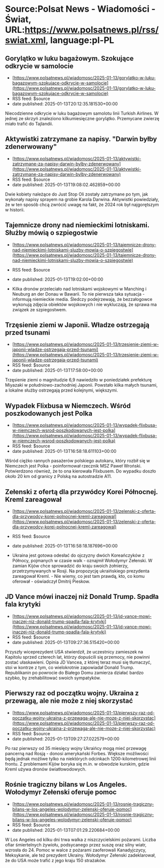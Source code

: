 # Source:Polsat News - Wiadomości - Świat, URL:https://www.polsatnews.pl/rss/swiat.xml, language:pl-PL

## Gorylątko w luku bagażowym. Szokujące odkrycie w samolocie
 - [https://www.polsatnews.pl/wiadomosc/2025-01-13/gorylatko-w-luku-bagazowym-szokujace-odkrycie-w-samolocie](https://www.polsatnews.pl/wiadomosc/2025-01-13/gorylatko-w-luku-bagazowym-szokujace-odkrycie-w-samolocie)
 - RSS feed: $source
 - date published: 2025-01-13T20:12:35.181530+00:00

Niecodzienne odkrycie w luku bagażowym samolotu linii Turkish Airlines. W jednej ze skrzyń znaleziono kilkumiesięczne gorylątko. Przemycane zwierzę miało trafić do Tajlandii.

## Aktywistki zatrzymane za napisy. "Darwin byłby zdenerwowany"
 - [https://www.polsatnews.pl/wiadomosc/2025-01-13/aktywistki-zatrzymane-za-napisy-darwin-bylby-zdenerwowany](https://www.polsatnews.pl/wiadomosc/2025-01-13/aktywistki-zatrzymane-za-napisy-darwin-bylby-zdenerwowany)
 - RSS feed: $source
 - date published: 2025-01-13T19:08:02.462859+00:00

Dwie kobiety należące do Just Stop Oli zostały zatrzymane po tym, jak wykonały napisy sprayem na grobie Karola Darwina. Aktywistki powiedziały, że w ten sposób chcą zwrócić uwagę na fakt, że 2024 rok był najgorętszym w historii.

## Tajemnicze drony nad niemieckimi lotniskami. Służby mówią o szpiegostwie
 - [https://www.polsatnews.pl/wiadomosc/2025-01-13/tajemnicze-drony-nad-niemieckimi-lotniskami-sluzby-mowia-o-szpiegostwie](https://www.polsatnews.pl/wiadomosc/2025-01-13/tajemnicze-drony-nad-niemieckimi-lotniskami-sluzby-mowia-o-szpiegostwie)
 - RSS feed: $source
 - date published: 2025-01-13T19:02:00+00:00

- Kilka dronów przeleciało nad lotniskami wojskowymi w Manching i Neuburg an der Donau w Bawarii. To nie pierwsza taka sytuacja - informują niemieckie media. Śledczy podejrzewają, że bezzałogowce wykonują zdjęcia obiektów wojskowych i nie wykluczają, że sprawa ma związek ze szpiegostwem.

## Trzęsienie ziemi w Japonii. Władze ostrzegają przed tsunami
 - [https://www.polsatnews.pl/wiadomosc/2025-01-13/trzesienie-ziemi-w-japonii-wladze-ostrzegaja-przed-tsunami](https://www.polsatnews.pl/wiadomosc/2025-01-13/trzesienie-ziemi-w-japonii-wladze-ostrzegaja-przed-tsunami)
 - RSS feed: $source
 - date published: 2025-01-13T17:58:00+00:00

Trzęsienie ziemi o magnitudzie 6,9 nawiedziło w poniedziałek prefekturę Miyazaki w południowo-zachodniej Japonii. Powstało kilka małych tsunami, a lokalne służby ostrzegają przed kolejnymi, większymi.

## Wypadek Flixbusa w Niemczech. Wśród poszkodowanych jest Polka
 - [https://www.polsatnews.pl/wiadomosc/2025-01-13/wypadek-flixbusa-w-niemczech-wsrod-poszkodowanych-jest-polka](https://www.polsatnews.pl/wiadomosc/2025-01-13/wypadek-flixbusa-w-niemczech-wsrod-poszkodowanych-jest-polka)
 - RSS feed: $source
 - date published: 2025-01-13T16:58:18.611103+00:00

Wśród ciężko rannych pasażerów polskiego autokaru, który rozbił się w Niemczech jest Polka - poinformował rzecznik MSZ Paweł Wroński. Potwierdzono również, że to ona kierowała Flixbusem. Do wypadku doszło około 20 km od granicy z Polską na autostradzie A11.

## Zełenski z ofertą dla przywódcy Korei Północnej. Kreml zareagował
 - [https://www.polsatnews.pl/wiadomosc/2025-01-13/zelenski-z-oferta-dla-przywodcy-korei-polnocnej-kreml-zareagowal](https://www.polsatnews.pl/wiadomosc/2025-01-13/zelenski-z-oferta-dla-przywodcy-korei-polnocnej-kreml-zareagowal)
 - RSS feed: $source
 - date published: 2025-01-13T16:58:18.187696+00:00

- Ukraina jest gotowa odesłać do ojczyzny dwóch Koreańczyków z Północy, pojmanych w czasie walk - oznajmił Wołodymyr Zełenski. W zamian Kijów chce sprowadzić do kraju swoich żołnierzy, przetrzymywanych w Rosji. Na propozycję ukraińskiego prezydenta zareagował Kreml. - Nie wiemy, co jest tam prawdą, kto, co komu oferował - oświadczył Dmitrij Pieskow.

## JD Vance mówi inaczej niż Donald Trump. Spadła fala krytyki
 - [https://www.polsatnews.pl/wiadomosc/2025-01-13/jd-vance-mowi-inaczej-niz-donald-trump-spadla-fala-krytyki](https://www.polsatnews.pl/wiadomosc/2025-01-13/jd-vance-mowi-inaczej-niz-donald-trump-spadla-fala-krytyki)
 - RSS feed: $source
 - date published: 2025-01-13T09:27:36.515420+00:00

Przyszły wiceprezydent USA stwierdził, że uczestnicy zamieszek na Kapitolu sprzed czterech lat, którzy dopuścili się przemocy, nie powinni zostać ułaskawieni. Opinia JD Vancea, z której teraz musi się tłumaczyć, stoi w kontrze z tym, co wielokrotnie zapowiadał Donald Trump. Republikanin po powrocie do Białego Domu zamierza działać bardzo szybko, by zrehabilitować swoich sympatyków.

## Pierwszy raz od początku wojny. Ukraina z przewagą, ale nie może z niej skorzystać
 - [https://www.polsatnews.pl/wiadomosc/2025-01-13/pierwszy-raz-od-poczatku-wojny-ukraina-z-przewaga-ale-nie-moze-z-niej-skorzystac](https://www.polsatnews.pl/wiadomosc/2025-01-13/pierwszy-raz-od-poczatku-wojny-ukraina-z-przewaga-ale-nie-moze-z-niej-skorzystac)
 - RSS feed: $source
 - date published: 2025-01-13T09:27:27.022579+00:00

Po raz pierwszy od 35 miesięcy wojny Ukraińcy mogą mieć przewagę pancerną nad Rosją - donosi amerykański Forbes. Większe możliwości będą jednak możliwe tylko na niektórych odcinkach 1200-kilometrowej linii frontu. Z problemami Kijów boryka się m.in. w obwodzie kurskim, gdzie Kreml używa dronów światłowodowych.

## Rośnie tragiczny bilans w Los Angeles. Wołodymyr Zełenski oferuje pomoc
 - [https://www.polsatnews.pl/wiadomosc/2025-01-13/rosnie-tragiczny-bilans-w-los-angeles-wolodymyr-zelenski-oferuje-pomoc](https://www.polsatnews.pl/wiadomosc/2025-01-13/rosnie-tragiczny-bilans-w-los-angeles-wolodymyr-zelenski-oferuje-pomoc)
 - RSS feed: $source
 - date published: 2025-01-13T07:01:29.220684+00:00

W Los Angeles od kilku dni trwa walka z niszczycielskimi pożarami. Liczba ofiar śmiertelnych żywiołu, podsycanego przez suszę oraz silny wiatr, wzrosła do 24. Pomoc w walce z pożarami zaoferowali Kanadyjczycy, Meksykanie, ale też prezydent Ukrainy. Wołodymyr Zełenski zadeklarował, że do USA może trafić z jego kraju 150 strażaków.

